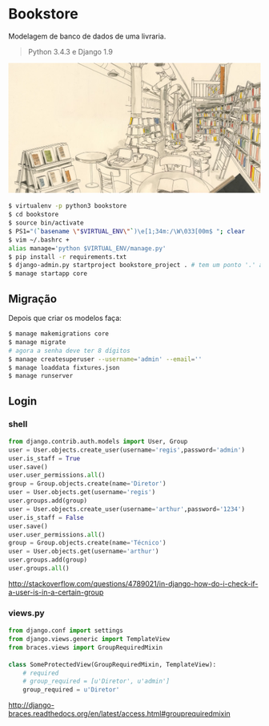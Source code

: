 # Bookstore

Modelagem de banco de dados de uma livraria.

> Python 3.4.3 e Django 1.9

![bookstore](img/bookstore.jpg)

```bash
$ virtualenv -p python3 bookstore
$ cd bookstore
$ source bin/activate
$ PS1="(`basename \"$VIRTUAL_ENV\"`)\e[1;34m:/\W\033[00m$ "; clear
$ vim ~/.bashrc +
alias manage='python $VIRTUAL_ENV/manage.py'
$ pip install -r requirements.txt
$ django-admin.py startproject bookstore_project . # tem um ponto '.' aqui
$ manage startapp core
```

## Migração

Depois que criar os modelos faça:

```bash
$ manage makemigrations core
$ manage migrate
# agora a senha deve ter 8 dígitos
$ manage createsuperuser --username='admin' --email=''
$ manage loaddata fixtures.json
$ manage runserver
```

## Login

### shell

```python
from django.contrib.auth.models import User, Group
user = User.objects.create_user(username='regis',password='admin')
user.is_staff = True
user.save()
user.user_permissions.all()
group = Group.objects.create(name='Diretor')
user = User.objects.get(username='regis')
user.groups.add(group)
user = User.objects.create_user(username='arthur',password='1234')
user.is_staff = False
user.save()
user.user_permissions.all()
group = Group.objects.create(name='Técnico')
user = User.objects.get(username='arthur')
user.groups.add(group)
user.groups.all()
```

http://stackoverflow.com/questions/4789021/in-django-how-do-i-check-if-a-user-is-in-a-certain-group

### views.py

```python
from django.conf import settings
from django.views.generic import TemplateView
from braces.views import GroupRequiredMixin

class SomeProtectedView(GroupRequiredMixin, TemplateView):
	# required
	# group_required = [u'Diretor', u'admin']
	group_required = u'Diretor'
```

http://django-braces.readthedocs.org/en/latest/access.html#grouprequiredmixin

